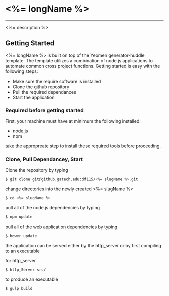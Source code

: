 # <%= longName %>
-----------------


<%= description %>


## Getting Started

<%= longName %> is built on top of the Yeomen generator-huddle template. The template utilizes a combination of node.js applications to automate common cross project functions. Getting started is easy with the following steps:

  - Make sure the require software is installed
  - Clone the github repository
  - Pull the required dependances
  - Start the application

### Required before getting started
First, your machine must have at minimum the following installed:

  - node.js
  - npm

take the appropreate step to install these required tools before proceeding.

### Clone, Pull Dependancey, Start

Clone the repository by typing

```sh
$ git clone git@github.gatech.edu:df115/<%= slugName %>.git
```

change directories into the newly created <%= slugName %>

```sh
$ cd <%= slugName %>
```

pull all of the node.js dependencies by typing

```sh
$ npm update
```

pull all of the web application dependencies by typing

```sh
$ bower update
```

the application can be served either by the http_server or by first compiling to an executable

for http_server

```sh
$ http_Server src/
```

to produce an executable

```sh
$ gulp build
```